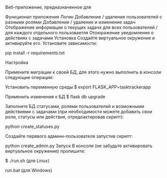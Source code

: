 Веб-приложение, предназначенное для 

Функционал приложения
Логин
Добавление / удаление пользователей с разными ролями
Добавление / удаление и изменение задач
Отображение информации о текущих задачх для всех пользователей / для каждого отдельного пользоваетля
Отоюражение уведомление о действиях с задачами
Установка
Создайте виртуальное окружение и активируйте его. Установите зависимости:

pip install -r requirements.txt

Настройка


Примените миграции к своей БД, для этого нужно выполнить в консоли следующие операции:

Установить переменную среды
$ export FLASK_APP=tasktrackerapp

Применить изменения к БД
$ flask db upgrade

Заполните БД статусами, ролями пользователей и возможными действиями с задачами (при необходимости можете добавить свои роли, статусы или действия, отредоактировав скрипт):

python create_statuses.py

Создайте перввого админн-пользователя запустив скрипт: 

python create_admin.py
Запуск
В консоли (не забудьте активировать виртуальное окружение) пропишите:

$ ./run.sh (для Linux) 

run.bat (для Windows)


